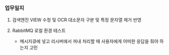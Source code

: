 ### 업무일지

1. 검색엔진 VIEW 수정 및 OCR 대소문자 구분 및 특정 문자열 제거 반영

2. RabbitMQ 로컬 환경 테스트

   - 메시지큐에 넣고 리시버에서 꺼내 처리할 때 사용자에게 어떠한 응답을 줘야 하는지 고민
